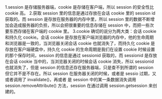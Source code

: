 1.session 是存储服务器端，cookie 是存储在客户端，所以 session 的安全性比 cookie 高。
2.获取 session 里的信息是通过存放在会话 cookie 里的 session id 获取的。而 session 是存放在服务器的内存中里，所以 session 里的数据不断增加会造成服务器的负担，所以会把很重要的信息存储在 session 中，而把一些次要东西存储在客户端的 cookie 里。
3.cookie 确切的说分为两大类：会话 cookie 和持久化 cookie。会话 cookie 是存放在客户端浏览器的内存中，他的生命周期和浏览器是一致的，当浏览器关闭会话 cookie 也就消失了，而持久化 cookie 是存放在客户端硬盘中，持久化 cookie 的生命周期是我们在设置 cookie 时候设置的那个保存时间，session 的信息是通过 sessionid 获取的，而 sessionid 是存放在会话 cookie 当中的，当浏览器关闭的时候会话 cookie 消失，所以 sessionid 也就消失了，但是 session 的信息还存在服务器端，只是查不到所谓的 session 但它并不是不存在。所以 session 在服务器关闭的时候，或者是 sessio 过期，又或者调用了 invalidate()，再或者
是 session 中的某一条数据消失调用 session.removeAttribute() 方法，session 在通过调用 session.getsession 来创建的。
